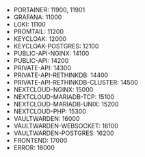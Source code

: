 - PORTAINER: 11900, 11901
- GRAFANA: 11000
- LOKI: 11100 
- PROMTAIL: 11200
- KEYCLOAK: 12000 
- KEYCLOAK-POSTGRES: 12100
- PUBLIC-API-NGINX: 14100
- PUBLIC-API: 14200
- PRIVATE-API: 14300
- PRIVATE-API-RETHINKDB: 14400
- PRIVATE-API-RETHINKDB-CLUSTER: 14500
- NEXTCLOUD-NGINX: 15000
- NEXTCLOUD-MARIADB-TCP: 15100
- NEXTCLOUD-MARIADB-UNIX: 15200
- NEXTCLOUD-PHP: 15300
- VAULTWARDEN: 16000
- VAULTWARDEN-WEBSOCKET: 16100
- VAULTWARDEN-POSTGRES: 16200
- FRONTEND: 17000
- ERROR: 18000